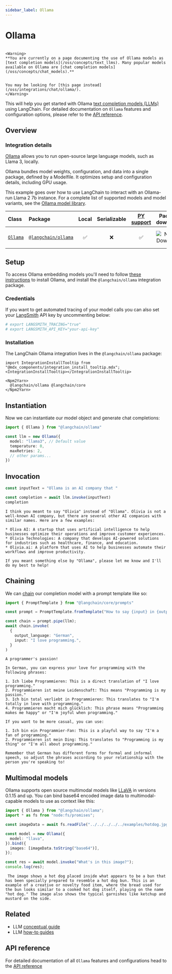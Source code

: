 ```yaml
---
sidebar_label: Ollama
---
```


# Ollama

```{=mdx}

<Warning>
**You are currently on a page documenting the use of Ollama models as [text completion models](/oss/concepts/text_llms). Many popular models available on Ollama are [chat completion models](/oss/concepts/chat_models).**


You may be looking for [this page instead](/oss/integrations/chat/ollama/).
</Warning>

```
This will help you get started with Ollama [text completion models (LLMs)](/oss/concepts/text_llms) using LangChain. For detailed documentation on `Ollama` features and configuration options, please refer to the [API reference](https://api.js.langchain.com/classes/langchain_ollama.Ollama.html).

## Overview
### Integration details

[Ollama](https://ollama.ai/) allows you to run open-source large language models, such as Llama 3, locally.

Ollama bundles model weights, configuration, and data into a single package, defined by a Modelfile. It optimizes setup and configuration details, including GPU usage.

This example goes over how to use LangChain to interact with an Ollama-run Llama 2 7b instance.
For a complete list of supported models and model variants, see the [Ollama model library](https://github.com/jmorganca/ollama#model-library).

| Class | Package | Local | Serializable | [PY support](https://python.langchain.com/docs/integrations/llms/ollama/) | Package downloads | Package latest |
| :--- | :--- | :---: | :---: |  :---: | :---: | :---: |
| [`Ollama`](https://api.js.langchain.com/classes/langchain_ollama.Ollama.html) | [`@langchain/ollama`](https://npmjs.com/@langchain/ollama) | ✅ | ❌ | ✅ | ![NPM - Downloads](https://img.shields.io/npm/dm/@langchain/ollama?style=flat-square&label=%20&) | ![NPM - Version](https://img.shields.io/npm/v/@langchain/ollama?style=flat-square&label=%20&) |

## Setup

To access Ollama embedding models you'll need to follow [these instructions](https://github.com/jmorganca/ollama) to install Ollama, and install the `@langchain/ollama` integration package.

### Credentials

If you want to get automated tracing of your model calls you can also set your [LangSmith](https://docs.smith.langchain.com/) API key by uncommenting below:

```bash
# export LANGSMITH_TRACING="true"
# export LANGSMITH_API_KEY="your-api-key"
```
### Installation

The LangChain Ollama integration lives in the `@langchain/ollama` package:

```{=mdx}
import IntegrationInstallTooltip from "@mdx_components/integration_install_tooltip.mdx";
<IntegrationInstallTooltip></IntegrationInstallTooltip>

<Npm2Yarn>
  @langchain/ollama @langchain/core
</Npm2Yarn>

```
## Instantiation

Now we can instantiate our model object and generate chat completions:


```typescript
import { Ollama } from "@langchain/ollama"

const llm = new Ollama({
  model: "llama3", // Default value
  temperature: 0,
  maxRetries: 2,
  // other params...
})
```
## Invocation


```typescript
const inputText = "Ollama is an AI company that "

const completion = await llm.invoke(inputText)
completion
```
```output
I think you meant to say "Olivia" instead of "Ollama". Olivia is not a well-known AI company, but there are several other AI companies with similar names. Here are a few examples:

* Oliva AI: A startup that uses artificial intelligence to help businesses optimize their operations and improve customer experiences.
* Olivia Technologies: A company that develops AI-powered solutions for industries such as healthcare, finance, and education.
* Olivia.ai: A platform that uses AI to help businesses automate their workflows and improve productivity.

If you meant something else by "Ollama", please let me know and I'll do my best to help!
```
## Chaining

We can [chain](/oss/how-to/sequence/) our completion model with a prompt template like so:


```typescript
import { PromptTemplate } from "@langchain/core/prompts"

const prompt = PromptTemplate.fromTemplate("How to say {input} in {output_language}:\n")

const chain = prompt.pipe(llm);
await chain.invoke(
  {
    output_language: "German",
    input: "I love programming.",
  }
)
```
```output
A programmer's passion!

In German, you can express your love for programming with the following phrases:

1. Ich liebe Programmieren: This is a direct translation of "I love programming."
2. Programmieren ist meine Leidenschaft: This means "Programming is my passion."
3. Ich bin total verliebt in Programmieren: This translates to "I'm totally in love with programming."
4. Programmieren macht mich glücklich: This phrase means "Programming makes me happy" or "I'm joyful when programming."

If you want to be more casual, you can use:

1. Ich bin ein Programmier-Fan: This is a playful way to say "I'm a fan of programming."
2. Programmieren ist mein Ding: This translates to "Programming is my thing" or "I'm all about programming."

Remember that German has different forms for formal and informal speech, so adjust the phrases according to your relationship with the person you're speaking to!
```
## Multimodal models

Ollama supports open source multimodal models like [LLaVA](https://ollama.ai/library/llava) in versions 0.1.15 and up.
You can bind base64 encoded image data to multimodal-capable models to use as context like this:


```typescript
import { Ollama } from "@langchain/ollama";
import * as fs from "node:fs/promises";

const imageData = await fs.readFile("../../../../../examples/hotdog.jpg");

const model = new Ollama({
  model: "llava",
}).bind({
  images: [imageData.toString("base64")],
});

const res = await model.invoke("What's in this image?");
console.log(res);
```
```output
 The image shows a hot dog placed inside what appears to be a bun that has been specially prepared to resemble a hot dog bun. This is an example of a creative or novelty food item, where the bread used for the bun looks similar to a cooked hot dog itself, playing on the name "hot dog." The image also shows the typical garnishes like ketchup and mustard on the side.
```
## Related

- LLM [conceptual guide](/oss/concepts/text_llms)
- LLM [how-to guides](/oss/how-to/#llms)

## API reference

For detailed documentation of all `Ollama` features and configurations head to the [API reference](https://api.js.langchain.com/classes/langchain_ollama.Ollama.html)
